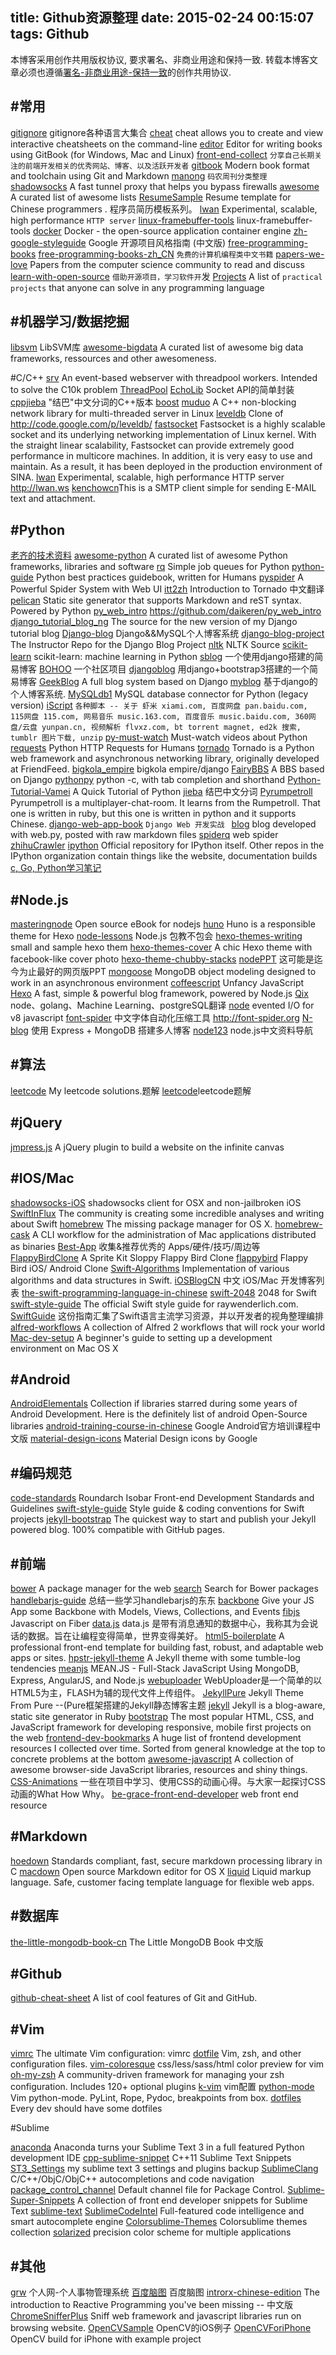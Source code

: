 title: Github资源整理
date: 2015-02-24 00:15:07
tags: Github
---

本博客采用创作共用版权协议, 要求署名、非商业用途和保持一致. 转载本博客文章必须也遵循[署名-非商业用途-保持一致](http://creativecommons.org/licenses/by-nc-sa/3.0/deed.zh)的创作共用协议.


#常用
---

[gitignore](https://github.com/github/gitignore)  gitignore各种语言大集合
[cheat](https://github.com/chrisallenlane/cheat)  cheat allows you to create and view interactive cheatsheets on the command-line
[editor](https://github.com/GitbookIO/editor)  Editor for writing books using GitBook (for Windows, Mac and Linux)
[front-end-collect](https://github.com/jikeytang/front-end-collect)  `分享自己长期关注的前端开发相关的优秀网站、博客、以及活跃开发者`
[gitbook](https://github.com/GitbookIO/gitbook)  Modern book format and toolchain using Git and Markdown
[manong](https://github.com/nemoTyrant/manong)  `码农周刊分类整理`
[shadowsocks](https://github.com/clowwindy/shadowsocks)  A fast tunnel proxy that helps you bypass firewalls
[awesome](https://github.com/suyear/awesome)  A curated list of awesome lists
[ResumeSample](https://github.com/geekcompany/ResumeSample)  Resume template for Chinese programmers . 程序员简历模板系列。
[lwan](https://github.com/lpereira/lwan)  Experimental, scalable, high performance `HTTP server`
[linux-framebuffer-tools](https://github.com/xianjimli/linux-framebuffer-tools)  linux-framebuffer-tools
[docker](https://github.com/docker/docker)  Docker - the open-source application container engine 
[zh-google-styleguide](https://github.com/zh-google-styleguide/zh-google-styleguide)  Google 开源项目风格指南 (中文版)
[free-programming-books](https://github.com/vhf/free-programming-books)
[free-programming-books-zh_CN](https://github.com/justjavac/free-programming-books-zh_CN)  `免费的计算机编程类中文书籍`
[papers-we-love](https://github.com/papers-we-love/papers-we-love)  Papers from the computer science community to read and discuss
[learn-with-open-source](https://github.com/zhuangbiaowei/learn-with-open-source)  `借助开源项目，学习软件开`发
[Projects](https://github.com/karan/Projects)  A list of `practical projects` that anyone can solve in any programming language

<!--more-->

#机器学习/数据挖掘
---

[libsvm](https://github.com/cjlin1/libsvm)  LibSVM库
[awesome-bigdata](https://github.com/onurakpolat/awesome-bigdata) A curated list of awesome big data frameworks, ressources and other awesomeness.

#C/C++
[srv](https://github.com/jeffdn/srv)  An event-based webserver with threadpool workers. Intended to solve the C10k problem
[ThreadPool](https://github.com/guochy2012/ThreadPool)
[EchoLib](https://github.com/guochy2012/EchoLib)  Socket API的简单封装
[cppjieba](https://github.com/aszxqw/cppjieba)  "结巴"中文分词的C++版本
[boost](https://github.com/mirror/boost)
[muduo](https://github.com/chenshuo/muduo)  A C++ non-blocking network library for multi-threaded server in Linux
[leveldb](https://github.com/basho/leveldb)  Clone of http://code.google.com/p/leveldb/
[fastsocket](https://github.com/fastos/fastsocket)  Fastsocket is a highly scalable socket and its underlying networking implementation of Linux kernel. With the straight linear scalability, Fastsocket can provide extremely good performance in multicore machines. In addition, it is very easy to use and maintain. As a result, it has been deployed in the production environment of SINA.
[lwan](https://github.com/lpereira/lwan)  Experimental, scalable, high performance HTTP server 
http://lwan.ws
[kenchowcn](https://github.com/kenchowcn)This is a SMTP client simple for sending E-MAIL text and attachment.


#Python
----

[老齐的技术资料](https://github.com/qiwsir/ITArticles)
[awesome-python](https://github.com/vinta/awesome-python)  A curated list of awesome Python frameworks, libraries and software
[rq](https://github.com/nvie/rq)  Simple job queues for Python
[python-guide](https://github.com/kennethreitz/python-guide)  Python best practices guidebook, written for Humans
[pyspider](https://github.com/binux/pyspider)  A Powerful Spider System with Web UI 
[itt2zh](https://github.com/alioth310/itt2zh)  Introduction to Tornado 中文翻译
[pelican](https://github.com/getpelican/pelican)  Static site generator that supports Markdown and reST syntax. Powered by Python
[py_web_intro](https://github.com/daikeren/py_web_intro)  https://github.com/daikeren/py_web_intro
[django_tutorial_blog_ng](https://github.com/matthewbdaly/django_tutorial_blog_ng)  The source for the new version of my Django tutorial blog
[Django-blog](https://github.com/khahux/Django-blog)  Django&&MySQL个人博客系统
[django-blog-project](https://github.com/aiti-ghana-2012/django-blog-project)  The Instructor Repo for the Django Blog Project
[nltk](https://github.com/nltk/nltk)  NLTK Source
[scikit-learn](https://github.com/scikit-learn/scikit-learn)  scikit-learn: machine learning in Python
[sblog](https://github.com/zongxiao/sblog)  一个使用django搭建的简易博客
[BOHOO](https://github.com/mutoulbj/BOHOO) 一个社区项目
[djangoblog](https://github.com/WongXinjie/djangoblog)  用django+bootstrap3搭建的一个简易博客
[GeekBlog](https://github.com/WuXianglong/GeekBlog) A full blog system based on Django
[myblog](https://github.com/BeginMan/myblog)  基于django的个人博客系统.
[MySQLdb1](https://github.com/farcepest/MySQLdb1)  MySQL database connector for Python (legacy version)
[iScript](https://github.com/PeterDing/iScript)  `各种脚本 -- 关于 虾米 xiami.com, 百度网盘 pan.baidu.com, 115网盘 115.com, 网易音乐 music.163.com, 百度音乐 music.baidu.com, 360网盘/云盘 yunpan.cn, 视频解析 flvxz.com, bt torrent magnet, ed2k 搜索, tumblr 图片下载, unzip`
[py-must-watch](https://github.com/s16h/py-must-watch)  Must-watch videos about Python
[requests](https://github.com/kennethreitz/requests)  Python HTTP Requests for Humans
[tornado](https://github.com/tornadoweb/tornado)  Tornado is a Python web framework and asynchronous networking library, originally developed at FriendFeed.
[bigkola_empire](https://github.com/imelucifer/bigkola_empire)  bigkola empire/django
[FairyBBS](https://github.com/ericls/FairyBBS)  A BBS based on Django
[pythonpy](https://github.com/Russell91/pythonpy)  python -c, with tab completion and shorthand
[Python-Tutorial-Vamei](https://github.com/Vamei/Python-Tutorial-Vamei)  A Quick Tutorial of Python
[jieba](https://github.com/fxsjy/jieba)  结巴中文分词
[Pyrumpetroll](https://github.com/xsank/Pyrumpetroll)  Pyrumpetroll is a multiplayer-chat-room. It learns from the Rumpetroll. That one is written in ruby, but this one is written in python and it supports Chinese.
[django-web-app-book](https://github.com/wwq0327/django-web-app-book)  `Django Web 开发实战 `
[blog](https://github.com/dylanninin/blog)  blog developed with web.py, posted with raw markdown files
[spiderq](https://github.com/qteqpid/spiderq)  web spider
[zhihuCrawler](https://github.com/zyearn/zhihuCrawler)
[ipython](https://github.com/ipython/ipython)  Official repository for IPython itself. Other repos in the IPython organization contain things like the website, documentation builds
[c, Go, Python学习笔记](https://github.com/qyuhen/book)

#Node.js
---

[masteringnode](https://github.com/tj/masteringnode)  Open source eBook for nodejs
[huno](https://github.com/someus/huno)  Huno is a responsible theme for Hexo
[node-lessons](https://github.com/alsotang/node-lessons)  Node.js 包教不包会
[hexo-themes-writing](https://github.com/yunlzheng/hexo-themes-writing) small and sample hexo them
[hexo-themes-cover](https://github.com/daisygao/hexo-themes-cover)  A chic Hexo theme with facebook-like cover photo
[hexo-theme-chubby-stacks](https://github.com/leopku/hexo-theme-chubby-stacks)
[nodePPT](https://github.com/ksky521/nodePPT) 这可能是迄今为止最好的网页版PPT
[mongoose](https://github.com/LearnBoost/mongoose)  MongoDB object modeling designed to work in an asynchronous environment
[coffeescript](https://github.com/jashkenas/coffeescript)  Unfancy JavaScript
[Hexo](https://github.com/hexojs/hexo)  A fast, simple & powerful blog framework, powered by Node.js
[Qix](https://github.com/ty4z2008/Qix) node、golang、Machine Learning、postgreSQL翻译
[node](https://github.com/joyent/node)  evented I/O for v8 javascript
[font-spider](https://github.com/aui/font-spider)  中文字体自动化压缩工具 
http://font-spider.org
[N-blog](https://github.com/nswbmw/N-blog)  使用 Express + MongoDB 搭建多人博客
[node123](https://github.com/youyudehexie/node123)  node.js中文资料导航

#算法
---

[leetcode](https://github.com/ghostrong/leetcode)  My leetcode solutions.题解
[leetcode](https://github.com/soulmachine/leetcode)leetcode题解

#jQuery 
---

[jmpress.js](https://github.com/jmpressjs/jmpress.js) A jQuery plugin to build a website on the infinite canvas

#IOS/Mac
---

[shadowsocks-iOS](https://github.com/shadowsocks/shadowsocks-iOS)  shadowsocks client for OSX and non-jailbroken iOS 
[SwiftInFlux](https://github.com/ksm/SwiftInFlux)  The community is creating some incredible analyses and writing about Swift
[homebrew](https://github.com/Homebrew/homebrew) The missing package manager for OS X.
[homebrew-cask](https://github.com/caskroom/homebrew-cask)  A CLI workflow for the administration of Mac applications distributed as binaries
[Best-App](https://github.com/hzlzh/Best-App)  收集&推荐优秀的 Apps/硬件/技巧/周边等
[FlappyBirdClone](https://github.com/gscalzo/FlappyBirdClone)  A Sprite Kit Sloppy Flappy Bird Clone
[flappybird](https://github.com/minhhai3b/flappybird)  Flappy Bird iOS/ Android Clone
[Swift-Algorithms](https://github.com/karan/Swift-Algorithms)  Implementation of various algorithms and data structures in Swift.
[iOSBlogCN](https://github.com/tangqiaoboy/iOSBlogCN)    中文 iOS/Mac 开发博客列表
[the-swift-programming-language-in-chinese](https://github.com/numbbbbb/the-swift-programming-language-in-chinese)
[swift-2048](https://github.com/austinzheng/swift-2048)  2048 for Swift
[swift-style-guide](https://github.com/raywenderlich/swift-style-guide)  The official Swift style guide for raywenderlich.com.
[SwiftGuide](https://github.com/ipader/SwiftGuide)  这份指南汇集了Swift语言主流学习资源，并以开发者的视角整理编排
[alfred-workflows](https://github.com/zenorocha/alfred-workflows)  A collection of Alfred 2 workflows that will rock your world
[Mac-dev-setup](https://github.com/Aaaaaashu/Mac-dev-setup)  A beginner's guide to setting up a development environment on Mac OS X

#Android
---

[AndroidElementals](https://github.com/cesards/AndroidElementals)  Collection if libraries starred during some years of Android Development. Here is the definitely list of android Open-Source libraries
[android-training-course-in-chinese](https://github.com/kesenhoo/android-training-course-in-chinese)  Google Android官方培训课程中文版
[material-design-icons](https://github.com/google/material-design-icons)  Material Design icons by Google
 
#编码规范
---

[code-standards](https://github.com/isobar-idev/code-standards) Roundarch Isobar Front-end Development Standards and Guidelines
[swift-style-guide](https://github.com/github/swift-style-guide)  Style guide & coding conventions for Swift projects
[jekyll-bootstrap](https://github.com/plusjade/jekyll-bootstrap)  The quickest way to start and publish your Jekyll powered blog. 100% compatible with GitHub pages.

#前端
---

[bower](https://github.com/bower/bower) A package manager for the web
[search](https://github.com/bower/search) Search for Bower packages
[handlebarjs-guide](https://github.com/JerryC8080/handlebarjs-guide)  总结一些学习handlebarjs的东东
[backbone](https://github.com/jashkenas/backbone)  Give your JS App some Backbone with Models, Views, Collections, and Events
[fibjs](https://github.com/xicilion/fibjs)  Javascript on Fiber
[data.js](https://github.com/yanhaijing/data.js)  data.js 是带有消息通知的数据中心，我称其为会说话的数据。旨在让编程变得简单，世界变得美好。
[html5-boilerplate](https://github.com/h5bp/html5-boilerplate)  A professional front-end template for building fast, robust, and adaptable web apps or sites.
[hpstr-jekyll-theme](https://github.com/mmistakes/hpstr-jekyll-theme)  A Jekyll theme with some tumble-log tendencies
[meanjs](https://github.com/meanjs/mean)  MEAN.JS - Full-Stack JavaScript Using MongoDB, Express, AngularJS, and Node.js
[webuploader](https://github.com/2betop/webuploader)  WebUploader是一个简单的以HTML5为主，FLASH为辅的现代文件上传组件。
[JekyllPure](https://github.com/liyouhai/JekyllPure)  Jekyll Theme From Pure --(Pure框架搭建的Jekyll静态博客主题
[jekyll](https://github.com/jekyll/jekyll)  Jekyll is a blog-aware, static site generator in Ruby 
[bootstrap](https://github.com/twbs/bootstrap)  The most popular HTML, CSS, and JavaScript framework for developing responsive, mobile first projects on the web
[frontend-dev-bookmarks](https://github.com/dypsilon/frontend-dev-bookmarks) A huge list of frontend development resources I collected over time. Sorted from general knowledge at the top to concrete problems at the bottom
[awesome-javascript](https://github.com/sorrycc/awesome-javascript)  A collection of awesome browser-side JavaScript libraries, resources and shiny things.
[CSS-Animations](https://github.com/s5s5/CSS-Animations)  一些在项目中学习、使用CSS的动画心得。与大家一起探讨CSS动画的What How Why。
[be-grace-front-end-developer](https://github.com/iamjoel/be-grace-front-end-developer)  web front end resource


#Markdown
---

[hoedown](https://github.com/uranusjr/hoedown)  Standards compliant, fast, secure markdown processing library in C
[macdown](https://github.com/uranusjr/macdown)  Open source Markdown editor for OS X
[liquid](https://github.com/Shopify/liquid)  Liquid markup language. Safe, customer facing template language for flexible web apps.



#数据库
---

[the-little-mongodb-book-cn](https://github.com/justinyhuang/the-little-mongodb-book-cn)  The Little MongoDB Book 中文版

#Github
---

[github-cheat-sheet](https://github.com/tiimgreen/github-cheat-sheet)  A list of cool features of Git and GitHub.

#Vim
---

[vimrc](https://github.com/amix/vimrc)  The ultimate Vim configuration: vimrc
[dotfile](https://github.com/zanshin/dotfiles) Vim, zsh, and other configuration files.
[vim-coloresque](https://github.com/gorodinskiy/vim-coloresque)  css/less/sass/html color preview for vim
[oh-my-zsh](https://github.com/robbyrussell/oh-my-zsh)  A community-driven framework for managing your zsh configuration. Includes 120+ optional plugins
[k-vim](https://github.com/wklken/k-vim)  vim配置
[python-mode](https://github.com/klen/python-mode)  Vim python-mode. PyLint, Rope, Pydoc, breakpoints from box.
[dotfiles](https://github.com/joejag/dotfiles)  Every dev should have some dotfiles

#Sublime

[anaconda](https://github.com/DamnWidget/anaconda)  Anaconda turns your Sublime Text 3 in a full featured Python development IDE
[cpp-sublime-snippet](https://github.com/Rapptz/cpp-sublime-snippet)  C++11 Sublime Text Snippets
[ST3_Settings](https://github.com/mydearxym/ST3_Settings)  my sublime text 3 settings and plugins backup
[SublimeClang](https://github.com/quarnster/SublimeClang)  C/C++/ObjC/ObjC++ autocompletions and code navigation
[package_control_channel](https://github.com/wbond/package_control_channel)  Default channel file for Package Control.
[Sublime-Super-Snippets](https://github.com/jakebresnehan/Sublime-Super-Snippets)  A collection of front end developer snippets for Sublime Text
[sublime-text](https://github.com/jikeytang/sublime-text)
[SublimeCodeIntel](https://github.com/SublimeCodeIntel/SublimeCodeIntel)  Full-featured code intelligence and smart autocomplete engine
[Colorsublime-Themes](https://github.com/Colorsublime/Colorsublime-Themes)  Colorsublime themes collection
[solarized](https://github.com/altercation/solarized)  precision color scheme for multiple applications


#其他
---

[grw](https://github.com/wufeifei/grw) 个人网-个人事物管理系统 
[百度脑图](https://github.com/fex-team/kityminder)  百度脑图
[introrx-chinese-edition](https://github.com/benjycui/introrx-chinese-edition) The introduction to Reactive Programming you've been missing -- 中文版
[ChromeSnifferPlus](https://github.com/justjavac/ChromeSnifferPlus)  Sniff web framework and javascript libraries run on browsing website.
[OpenCVSample](https://github.com/jimple/OpenCVSample)  OpenCV的iOS例子
[OpenCVForiPhone](https://github.com/aptogo/OpenCVForiPhone)  OpenCV build for iPhone with example project




